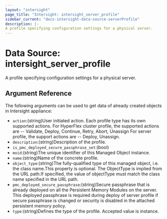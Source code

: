 ```yaml
---
layout: "intersight"
page_title: "Intersight: intersight_server_profile"
sidebar_current: "docs-intersight-data-source-serverProfile"
description: |-
A profile specifying configuration settings for a physical server.
---
```


# Data Source: intersight_server_profile
A profile specifying configuration settings for a physical server.
## Argument Reference
The following arguments can be used to get data of already created objects in Intersight appliance:
* `action`:(string)User initiated action. Each profile type has its own supported actions. For HyperFlex cluster profile, the supported actions are -- Validate, Deploy, Continue, Retry, Abort, Unassign For server profile, the support actions are -- Deploy, Unassign.
* `description`:(string)Description of the profile.
* `is_pmc_deployed_secure_passphrase_set`:(bool)
* `moid`:(string)The unique identifier of this Managed Object instance.
* `name`:(string)Name of the concrete profile.
* `object_type`:(string)The fully-qualified type of this managed object, i.e. the class name.This property is optional. The ObjectType is implied from the URL path.If specified, the value of objectType must match the class name specified in the URL path.
* `pmc_deployed_secure_passphrase`:(string)Secure passphrase that is already deployed on all the Persistent Memory Modules on the server. This deployed passphrase is required during deploy of server profile if secure passphrase is changed or security is disabled in the attached persistent memory policy.
* `type`:(string)Defines the type of the profile. Accepted value is instance.
